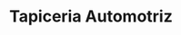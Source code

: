 ---
title: "Tapiceria Automotriz"
url: /quito/tapiceria-automotriz-bartolome-de-las-casas/
shop: Autoteile
---